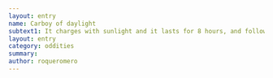 ```yaml
---
layout: entry 
name: Carboy of daylight
subtext1: It charges with sunlight and it lasts for 8 hours, and follows its owner taking the shortest possible way. Random chance of depletion on each use.
layout: entry
category: oddities
summary: 
author: roqueromero
---
```

